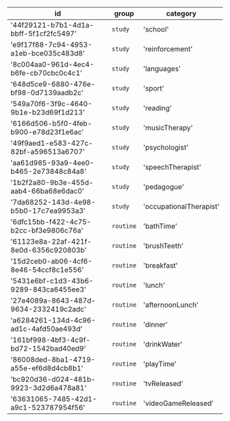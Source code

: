 | id                                     | group     | category                |
| -------------------------------------- | --------- | ----------------------- |
| '44f29121-b7b1-4d1a-bbff-5f1cf2fc5497' | `study`   | 'school'                |
| 'e9f17f88-7c94-4953-a1eb-bce035c483d8' | `study`   | 'reinforcement'         |
| '8c004aa0-961d-4ec4-b6fe-cb70cbc0c4c1' | `study`   | 'languages'             |
| '648d5ce9-6880-476e-bf98-0d7139aadb2c' | `study`   | 'sport'                 |
| '549a70f6-3f9c-4640-9b1e-b23d69f1d213' | `study`   | 'reading'               |
| '6166d506-b5f0-4feb-b900-e78d23f1e6ac' | `study`   | 'musicTherapy'          |
| '49f9aed1-e583-427c-82bf-a596513a6707' | `study`   | 'psychologist'          |
| 'aa61d985-93a9-4ee0-b465-2e73848c84a8' | `study`   | 'speechTherapist'       |
| '1b2f2a80-9b3e-455d-aab4-66ba68e6dac0' | `study`   | 'pedagogue'             |
| '7da68252-143d-4e98-b5b0-17c7ea9953a3' | `study`   | 'occupationalTherapist' |
| '6dfc15bb-f422-4c75-b2cc-bf3e9806c76a' | `routine` | 'bathTime'              |
| '61123e8a-22af-421f-8e0d-6356c920803b' | `routine` | 'brushTeeth'            |
| '15d2ceb0-ab06-4cf6-8e46-54ccf8c1e556' | `routine` | 'breakfast'             |
| '5431e6bf-c1d3-43b6-9289-843ca6455ee3' | `routine` | 'lunch'                 |
| '27e4089a-8643-487d-9634-2332419c2adc' | `routine` | 'afternoonLunch'        |
| 'a6284261-134d-4c96-ad1c-4afd50ae493d' | `routine` | 'dinner'                |
| '161bf998-4bf3-4c9f-bd72-1542bad40ed9' | `routine` | 'drinkWater'            |
| '86008ded-8ba1-4719-a55e-ef6d8d4cb8b1' | `routine` | 'playTime'              |
| 'bc920d36-d024-481b-9923-3d2d6a478a81' | `routine` | 'tvReleased'            |
| '63631065-7485-42d1-a9c1-523787954f56' | `routine` | 'videoGameReleased'     |
